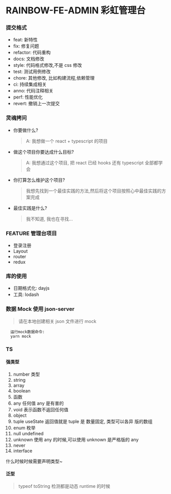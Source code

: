 # RAINBOW-FE-ADMIN 彩虹管理台

### 提交格式

- feat: 新特性
- fix: 修复问题
- refactor: 代码重构
- docs: 文档修改
- style: 代码格式修改,不是 css 修改
- test: 测试用例修改
- chore: 其他修改, 比如构建流程,依赖管理
- ci: 持续集成相关
- anno: 代码注释相关
- perf: 性能优化
- revert: 撤销上一次提交

### 灵魂拷问

- 你要做什么?
  > A: 我想做一个 react + typescript 的项目
- 做这个项目你要达成什么目标?
  > A: 我想通过这个项目, 把 react 已经 hooks 还有 typescript 全部都学会
- 你打算怎么维护这个项目?
  > 我想先找到一个最佳实践的方法,然后将这个项目按照心中最佳实践的方案完成
- 最佳实践是什么?
  > 我不知道, 我也在寻找...

### FEATURE 管理台项目

- 登录注册
- Layout
- router
- redux

### 库的使用

- 日期格式化: dayjs
- 工具: lodash

### 数据 Mock 使用 json-server

> 请在本地创建相关 json 文件进行 mock

```
  运行mock数据命令:
  yarn mock
```

### TS

#### 强类型

1. number 类型
2. string
3. array
4. boolean
5. 函数
6. any 任何值 any 是有害的
7. void 表示函数不返回任何值
8. object
9. tuple useState 返回值就是 tuple 是 数量固定, 类型可以各异 版的数组
10. enum 枚举
11. null undefined
12. unknown 使用 any 的时候,可以使用 unknown 是严格版的 any
13. never
14. interface

什么时候时候需要声明类型~

#### 泛型

> typeof toString 检测都是动态 runtime 的时候
